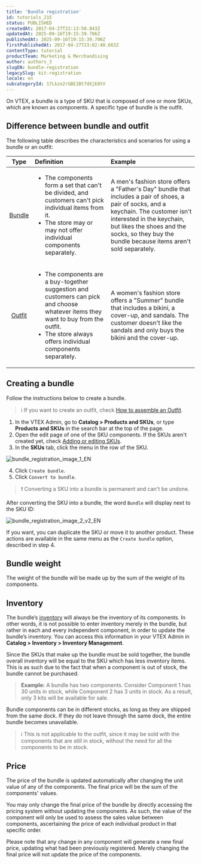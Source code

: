 ```yaml
---
title: 'Bundle registration'
id: tutorials_215
status: PUBLISHED
createdAt: 2017-04-27T22:13:50.843Z
updatedAt: 2025-09-16T19:15:39.706Z
publishedAt: 2025-09-16T19:15:39.706Z
firstPublishedAt: 2017-04-27T23:02:48.663Z
contentType: tutorial
productTeam: Marketing & Merchandising
author: authors_3
slugEN: bundle-registration
legacySlug: kit-registration
locale: en
subcategoryId: 17Lkzo2rGBE1Bt7dXjE0tV
---
```


On VTEX, a bundle is a type of SKU that is composed of one or more SKUs, which are known as components. A specific type of bundle is the outfit.

## Difference between bundle and outfit

The following table describes the characteristics and scenarios for using a bundle or an outfit:

| **Type** | **Definition** | **Example** |
| :---: | :--- | :--- |
| [Bundle](/en/tutorial/what-is-a-bundle--5ov5s3eHM4AqAAgqWwoc28) | <ul><li>The components form a set that can't be divided, and customers can't pick individual items from it.</li><li>The store may or may not offer individual components separately.</li></ul> | A men's fashion store offers a "Father's Day" bundle that includes a pair of shoes, a pair of socks, and a keychain. The customer isn't interested in the keychain, but likes the shoes and the socks, so they buy the bundle because items aren't sold separately.|
| [Outfit](/en/tutorial/how-to-assemble-an-outfit--tutorials_266) | <ul><li>The components are a buy-together suggestion and customers can pick and choose whatever items they want to buy from the outfit.</li><li>The store always offers individual components separately.</li></ul> | A women's fashion store offers a "Summer" bundle that includes a bikini, a cover-up, and sandals. The customer doesn't like the sandals and only buys the bikini and the cover-up. |

## Creating a bundle

Follow the instructions below to create a bundle.

> ℹ️ If you want to create an outfit, check [How to assemble an Outfit](/en/tutorial/how-to-assemble-an-outfit--tutorials_266).

1. In the VTEX Admin, go to **Catalog > Products and SKUs**, or type **Products and SKUs** in the search bar at the top of the page.
2. Open the edit page of one of the SKU components. If the SKUs aren't created yet, check [Adding or editing SKUs](/en/tutorial/adding-or-editing-skus--4ryZ6J45kwn3jDiQBxGiiN).
3. In the **SKUs** tab, click the <i class="fas fa-ellipsis-v" aria-hidden="true"></i> menu in the row of the SKU.

  ![bundle_registration_image_1_EN](https://cdn.statically.io/gh/vtexdocs/help-center-content/refs/heads/main/docs/en/tutorials/catalog/bundle/bundle-registration_1.png)

4. Click `Create bundle`.
5. Click `Convert to bundle`.

> ❗ Converting a SKU into a bundle is permanent and can't be undone.

After converting the SKU into a bundle, the word `Bundle` will display next to the SKU ID:

![bundle_registration_image_2_v2_EN](https://cdn.statically.io/gh/vtexdocs/help-center-content/refs/heads/main/docs/en/tutorials/catalog/bundle/bundle-registration_2.png)

If you want, you can duplicate the SKU or move it to another product. These actions are available in the same menu as the `Create bundle` option, described in step 4.

## Bundle weight

The weight of the bundle will be made up by the sum of the weight of its components.

## Inventory

The bundle’s [inventory](/en/tutorial/inventory-management--tutorials_139) will always be the inventory of its components. In other words, it is not possible to enter inventory merely in the bundle, but rather in each and every independent component, in order to update the bundle’s inventory. You can access this information in your VTEX Admin in **Catalog > Inventory > Inventory Management**.

Since the SKUs that make up the bundle must be sold together, the bundle overall inventory will be equal to the SKU which has less inventory items. This is as such due to the fact that when a component is out of stock, the bundle cannot be purchased.

> **Example:** A bundle has two components. Consider Component 1 has 30 units in stock, while Component 2 has 3 units in stock. As a result, only 3 kits will be available for sale.

Bundle components can be in different stocks, as long as they are shipped from the same dock. If they do not leave through the same dock, the entire bundle becomes unavailable. 

> ℹ️ This is not applicable to the outfit, since it may be sold with the components that are still in stock, without the need for all the components to be in stock.

## Price

The price of the bundle is updated automatically after changing the unit value of any of the components. The final price will be the sum of the components' values.

You may only change the final price of the bundle by directly accessing the pricing system without updating the components. As such, the value of the component will only be used to assess the sales value between components, ascertaining the price of each individual product in that specific order.

Please note that any change in any component will generate a new final price, updating what had been previously registered. Merely changing the final price will not update the price of the components.
